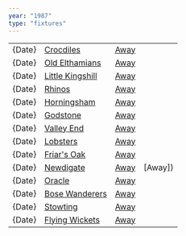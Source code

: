 ```yaml
---
year: "1987"
type: "fixtures"
---
```


|  |  |  |  |
|:---|:---|:---|:---|
| {Date} | [Crocdiles](/1987/crocodiles) | [Away]() |
| {Date} | [Old Elthamians](/1987/old-elthamians) | [Away]() |
| {Date} | [Little Kingshill](/1987/little-kingshill) | [Away]() |
| {Date} | [Rhinos](/1987/rhinos) | [Away]() |
| {Date} | [Horningsham](/1987/horningsham) | [Away](https://goo.gl/maps/SNpXcsajYDXfjmff7) |
| {Date} | [Godstone](/1987/godstone) | [Away]() |
| {Date} | [Valley End](/1987/valley-end) | [Away]() |
| {Date} | [Lobsters](/1987/lobsters) | [Away]() |
| {Date} | [Friar's Oak](/1987/friars-oak) | [Away]() |
| {Date} | [Newdigate](/1987/newdigate) | [Away](https://goo.gl/maps/kQnkUfc3MdtqLyvd8) | [Away]) |
| {Date} | [Oracle](/1987/oracle) | [Away]() |
| {Date} | [Bose Wanderers](/1987/bose-wanderers) | [Away]() |
| {Date} | [Stowting](/1987/stowting) | [Away]() |
| {Date} | [Flying Wickets](/1987/flying-wickets) | [Away]() |
